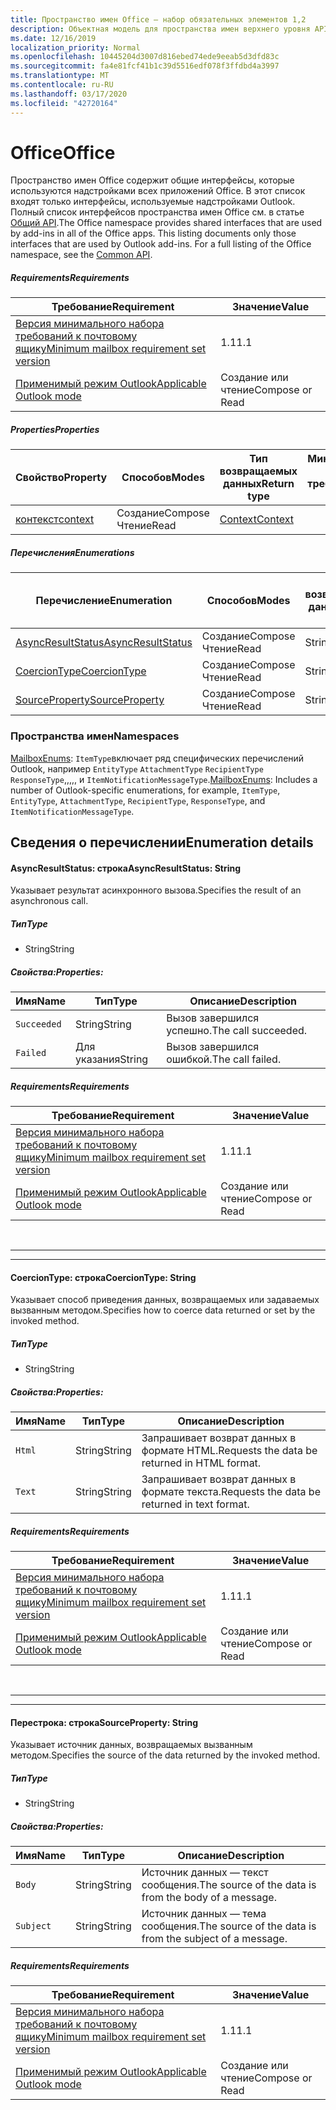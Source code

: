 ```yaml
---
title: Пространство имен Office — набор обязательных элементов 1,2
description: Объектная модель для пространства имен верхнего уровня API надстроек Outlook (версия API почтовых ящиков 1,2).
ms.date: 12/16/2019
localization_priority: Normal
ms.openlocfilehash: 10445204d3007d816ebed74ede9eeab5d3dfd83c
ms.sourcegitcommit: fa4e81fcf41b1c39d5516edf078f3ffdbd4a3997
ms.translationtype: MT
ms.contentlocale: ru-RU
ms.lasthandoff: 03/17/2020
ms.locfileid: "42720164"
---
```

# <a name="office"></a><span data-ttu-id="cc212-103">Office</span><span class="sxs-lookup"><span data-stu-id="cc212-103">Office</span></span>

<span data-ttu-id="cc212-p101">Пространство имен Office содержит общие интерфейсы, которые используются надстройками всех приложений Office. В этот список входят только интерфейсы, используемые надстройками Outlook. Полный список интерфейсов пространства имен Office см. в статье [Общий API](/javascript/api/office).</span><span class="sxs-lookup"><span data-stu-id="cc212-p101">The Office namespace provides shared interfaces that are used by add-ins in all of the Office apps. This listing documents only those interfaces that are used by Outlook add-ins. For a full listing of the Office namespace, see the [Common API](/javascript/api/office).</span></span>

##### <a name="requirements"></a><span data-ttu-id="cc212-106">Requirements</span><span class="sxs-lookup"><span data-stu-id="cc212-106">Requirements</span></span>

|<span data-ttu-id="cc212-107">Требование</span><span class="sxs-lookup"><span data-stu-id="cc212-107">Requirement</span></span>| <span data-ttu-id="cc212-108">Значение</span><span class="sxs-lookup"><span data-stu-id="cc212-108">Value</span></span>|
|---|---|
|[<span data-ttu-id="cc212-109">Версия минимального набора требований к почтовому ящику</span><span class="sxs-lookup"><span data-stu-id="cc212-109">Minimum mailbox requirement set version</span></span>](../../requirement-sets/outlook-api-requirement-sets.md)| <span data-ttu-id="cc212-110">1.1</span><span class="sxs-lookup"><span data-stu-id="cc212-110">1.1</span></span>|
|[<span data-ttu-id="cc212-111">Применимый режим Outlook</span><span class="sxs-lookup"><span data-stu-id="cc212-111">Applicable Outlook mode</span></span>](../../../outlook/outlook-add-ins-overview.md#extension-points)| <span data-ttu-id="cc212-112">Создание или чтение</span><span class="sxs-lookup"><span data-stu-id="cc212-112">Compose or Read</span></span>|

##### <a name="properties"></a><span data-ttu-id="cc212-113">Properties</span><span class="sxs-lookup"><span data-stu-id="cc212-113">Properties</span></span>

| <span data-ttu-id="cc212-114">Свойство</span><span class="sxs-lookup"><span data-stu-id="cc212-114">Property</span></span> | <span data-ttu-id="cc212-115">Способов</span><span class="sxs-lookup"><span data-stu-id="cc212-115">Modes</span></span> | <span data-ttu-id="cc212-116">Тип возвращаемых данных</span><span class="sxs-lookup"><span data-stu-id="cc212-116">Return type</span></span> | <span data-ttu-id="cc212-117">Минимальные</span><span class="sxs-lookup"><span data-stu-id="cc212-117">Minimum</span></span><br><span data-ttu-id="cc212-118">набор требований</span><span class="sxs-lookup"><span data-stu-id="cc212-118">requirement set</span></span> |
|---|---|---|:---:|
| [<span data-ttu-id="cc212-119">контекст</span><span class="sxs-lookup"><span data-stu-id="cc212-119">context</span></span>](office.context.md) | <span data-ttu-id="cc212-120">Создание</span><span class="sxs-lookup"><span data-stu-id="cc212-120">Compose</span></span><br><span data-ttu-id="cc212-121">Чтение</span><span class="sxs-lookup"><span data-stu-id="cc212-121">Read</span></span> | [<span data-ttu-id="cc212-122">Context</span><span class="sxs-lookup"><span data-stu-id="cc212-122">Context</span></span>](/javascript/api/office/office.context?view=outlook-js-1.2) | [<span data-ttu-id="cc212-123">1.1</span><span class="sxs-lookup"><span data-stu-id="cc212-123">1.1</span></span>](../requirement-set-1.1/outlook-requirement-set-1.1.md) |

##### <a name="enumerations"></a><span data-ttu-id="cc212-124">Перечисления</span><span class="sxs-lookup"><span data-stu-id="cc212-124">Enumerations</span></span>

| <span data-ttu-id="cc212-125">Перечисление</span><span class="sxs-lookup"><span data-stu-id="cc212-125">Enumeration</span></span> | <span data-ttu-id="cc212-126">Способов</span><span class="sxs-lookup"><span data-stu-id="cc212-126">Modes</span></span> | <span data-ttu-id="cc212-127">Тип возвращаемых данных</span><span class="sxs-lookup"><span data-stu-id="cc212-127">Return type</span></span> | <span data-ttu-id="cc212-128">Минимальные</span><span class="sxs-lookup"><span data-stu-id="cc212-128">Minimum</span></span><br><span data-ttu-id="cc212-129">набор требований</span><span class="sxs-lookup"><span data-stu-id="cc212-129">requirement set</span></span> |
|---|---|---|:---:|
| [<span data-ttu-id="cc212-130">AsyncResultStatus</span><span class="sxs-lookup"><span data-stu-id="cc212-130">AsyncResultStatus</span></span>](#asyncresultstatus-string) | <span data-ttu-id="cc212-131">Создание</span><span class="sxs-lookup"><span data-stu-id="cc212-131">Compose</span></span><br><span data-ttu-id="cc212-132">Чтение</span><span class="sxs-lookup"><span data-stu-id="cc212-132">Read</span></span> | <span data-ttu-id="cc212-133">String</span><span class="sxs-lookup"><span data-stu-id="cc212-133">String</span></span> | [<span data-ttu-id="cc212-134">1.1</span><span class="sxs-lookup"><span data-stu-id="cc212-134">1.1</span></span>](../requirement-set-1.1/outlook-requirement-set-1.1.md) |
| [<span data-ttu-id="cc212-135">CoercionType</span><span class="sxs-lookup"><span data-stu-id="cc212-135">CoercionType</span></span>](#coerciontype-string) | <span data-ttu-id="cc212-136">Создание</span><span class="sxs-lookup"><span data-stu-id="cc212-136">Compose</span></span><br><span data-ttu-id="cc212-137">Чтение</span><span class="sxs-lookup"><span data-stu-id="cc212-137">Read</span></span> | <span data-ttu-id="cc212-138">String</span><span class="sxs-lookup"><span data-stu-id="cc212-138">String</span></span> | [<span data-ttu-id="cc212-139">1.1</span><span class="sxs-lookup"><span data-stu-id="cc212-139">1.1</span></span>](../requirement-set-1.1/outlook-requirement-set-1.1.md) |
| [<span data-ttu-id="cc212-140">SourceProperty</span><span class="sxs-lookup"><span data-stu-id="cc212-140">SourceProperty</span></span>](#sourceproperty-string) | <span data-ttu-id="cc212-141">Создание</span><span class="sxs-lookup"><span data-stu-id="cc212-141">Compose</span></span><br><span data-ttu-id="cc212-142">Чтение</span><span class="sxs-lookup"><span data-stu-id="cc212-142">Read</span></span> | <span data-ttu-id="cc212-143">String</span><span class="sxs-lookup"><span data-stu-id="cc212-143">String</span></span> | [<span data-ttu-id="cc212-144">1.1</span><span class="sxs-lookup"><span data-stu-id="cc212-144">1.1</span></span>](../requirement-set-1.1/outlook-requirement-set-1.1.md) |

### <a name="namespaces"></a><span data-ttu-id="cc212-145">Пространства имен</span><span class="sxs-lookup"><span data-stu-id="cc212-145">Namespaces</span></span>

<span data-ttu-id="cc212-146">[MailboxEnums](/javascript/api/outlook/office.mailboxenums.attachmentcontentformat?view=outlook-js-1.2): `ItemType`включает ряд специфических перечислений Outlook, например `EntityType` `AttachmentType` `RecipientType` `ResponseType`,,,,, и `ItemNotificationMessageType`.</span><span class="sxs-lookup"><span data-stu-id="cc212-146">[MailboxEnums](/javascript/api/outlook/office.mailboxenums.attachmentcontentformat?view=outlook-js-1.2): Includes a number of Outlook-specific enumerations, for example, `ItemType`, `EntityType`, `AttachmentType`, `RecipientType`, `ResponseType`, and `ItemNotificationMessageType`.</span></span>

## <a name="enumeration-details"></a><span data-ttu-id="cc212-147">Сведения о перечислении</span><span class="sxs-lookup"><span data-stu-id="cc212-147">Enumeration details</span></span>

#### <a name="asyncresultstatus-string"></a><span data-ttu-id="cc212-148">AsyncResultStatus: строка</span><span class="sxs-lookup"><span data-stu-id="cc212-148">AsyncResultStatus: String</span></span>

<span data-ttu-id="cc212-149">Указывает результат асинхронного вызова.</span><span class="sxs-lookup"><span data-stu-id="cc212-149">Specifies the result of an asynchronous call.</span></span>

##### <a name="type"></a><span data-ttu-id="cc212-150">Тип</span><span class="sxs-lookup"><span data-stu-id="cc212-150">Type</span></span>

*   <span data-ttu-id="cc212-151">String</span><span class="sxs-lookup"><span data-stu-id="cc212-151">String</span></span>

##### <a name="properties"></a><span data-ttu-id="cc212-152">Свойства:</span><span class="sxs-lookup"><span data-stu-id="cc212-152">Properties:</span></span>

|<span data-ttu-id="cc212-153">Имя</span><span class="sxs-lookup"><span data-stu-id="cc212-153">Name</span></span>| <span data-ttu-id="cc212-154">Тип</span><span class="sxs-lookup"><span data-stu-id="cc212-154">Type</span></span>| <span data-ttu-id="cc212-155">Описание</span><span class="sxs-lookup"><span data-stu-id="cc212-155">Description</span></span>|
|---|---|---|
|`Succeeded`| <span data-ttu-id="cc212-156">String</span><span class="sxs-lookup"><span data-stu-id="cc212-156">String</span></span>|<span data-ttu-id="cc212-157">Вызов завершился успешно.</span><span class="sxs-lookup"><span data-stu-id="cc212-157">The call succeeded.</span></span>|
|`Failed`| <span data-ttu-id="cc212-158">Для указания</span><span class="sxs-lookup"><span data-stu-id="cc212-158">String</span></span>|<span data-ttu-id="cc212-159">Вызов завершился ошибкой.</span><span class="sxs-lookup"><span data-stu-id="cc212-159">The call failed.</span></span>|

##### <a name="requirements"></a><span data-ttu-id="cc212-160">Requirements</span><span class="sxs-lookup"><span data-stu-id="cc212-160">Requirements</span></span>

|<span data-ttu-id="cc212-161">Требование</span><span class="sxs-lookup"><span data-stu-id="cc212-161">Requirement</span></span>| <span data-ttu-id="cc212-162">Значение</span><span class="sxs-lookup"><span data-stu-id="cc212-162">Value</span></span>|
|---|---|
|[<span data-ttu-id="cc212-163">Версия минимального набора требований к почтовому ящику</span><span class="sxs-lookup"><span data-stu-id="cc212-163">Minimum mailbox requirement set version</span></span>](../../requirement-sets/outlook-api-requirement-sets.md)| <span data-ttu-id="cc212-164">1.1</span><span class="sxs-lookup"><span data-stu-id="cc212-164">1.1</span></span>|
|[<span data-ttu-id="cc212-165">Применимый режим Outlook</span><span class="sxs-lookup"><span data-stu-id="cc212-165">Applicable Outlook mode</span></span>](../../../outlook/outlook-add-ins-overview.md#extension-points)| <span data-ttu-id="cc212-166">Создание или чтение</span><span class="sxs-lookup"><span data-stu-id="cc212-166">Compose or Read</span></span>|

<br>

---
---

#### <a name="coerciontype-string"></a><span data-ttu-id="cc212-167">CoercionType: строка</span><span class="sxs-lookup"><span data-stu-id="cc212-167">CoercionType: String</span></span>

<span data-ttu-id="cc212-168">Указывает способ приведения данных, возвращаемых или задаваемых вызванным методом.</span><span class="sxs-lookup"><span data-stu-id="cc212-168">Specifies how to coerce data returned or set by the invoked method.</span></span>

##### <a name="type"></a><span data-ttu-id="cc212-169">Тип</span><span class="sxs-lookup"><span data-stu-id="cc212-169">Type</span></span>

*   <span data-ttu-id="cc212-170">String</span><span class="sxs-lookup"><span data-stu-id="cc212-170">String</span></span>

##### <a name="properties"></a><span data-ttu-id="cc212-171">Свойства:</span><span class="sxs-lookup"><span data-stu-id="cc212-171">Properties:</span></span>

|<span data-ttu-id="cc212-172">Имя</span><span class="sxs-lookup"><span data-stu-id="cc212-172">Name</span></span>| <span data-ttu-id="cc212-173">Тип</span><span class="sxs-lookup"><span data-stu-id="cc212-173">Type</span></span>| <span data-ttu-id="cc212-174">Описание</span><span class="sxs-lookup"><span data-stu-id="cc212-174">Description</span></span>|
|---|---|---|
|`Html`| <span data-ttu-id="cc212-175">String</span><span class="sxs-lookup"><span data-stu-id="cc212-175">String</span></span>|<span data-ttu-id="cc212-176">Запрашивает возврат данных в формате HTML.</span><span class="sxs-lookup"><span data-stu-id="cc212-176">Requests the data be returned in HTML format.</span></span>|
|`Text`| <span data-ttu-id="cc212-177">String</span><span class="sxs-lookup"><span data-stu-id="cc212-177">String</span></span>|<span data-ttu-id="cc212-178">Запрашивает возврат данных в формате текста.</span><span class="sxs-lookup"><span data-stu-id="cc212-178">Requests the data be returned in text format.</span></span>|

##### <a name="requirements"></a><span data-ttu-id="cc212-179">Requirements</span><span class="sxs-lookup"><span data-stu-id="cc212-179">Requirements</span></span>

|<span data-ttu-id="cc212-180">Требование</span><span class="sxs-lookup"><span data-stu-id="cc212-180">Requirement</span></span>| <span data-ttu-id="cc212-181">Значение</span><span class="sxs-lookup"><span data-stu-id="cc212-181">Value</span></span>|
|---|---|
|[<span data-ttu-id="cc212-182">Версия минимального набора требований к почтовому ящику</span><span class="sxs-lookup"><span data-stu-id="cc212-182">Minimum mailbox requirement set version</span></span>](../../requirement-sets/outlook-api-requirement-sets.md)| <span data-ttu-id="cc212-183">1.1</span><span class="sxs-lookup"><span data-stu-id="cc212-183">1.1</span></span>|
|[<span data-ttu-id="cc212-184">Применимый режим Outlook</span><span class="sxs-lookup"><span data-stu-id="cc212-184">Applicable Outlook mode</span></span>](../../../outlook/outlook-add-ins-overview.md#extension-points)| <span data-ttu-id="cc212-185">Создание или чтение</span><span class="sxs-lookup"><span data-stu-id="cc212-185">Compose or Read</span></span>|

<br>

---
---

#### <a name="sourceproperty-string"></a><span data-ttu-id="cc212-186">Перестрока: строка</span><span class="sxs-lookup"><span data-stu-id="cc212-186">SourceProperty: String</span></span>

<span data-ttu-id="cc212-187">Указывает источник данных, возвращаемых вызванным методом.</span><span class="sxs-lookup"><span data-stu-id="cc212-187">Specifies the source of the data returned by the invoked method.</span></span>

##### <a name="type"></a><span data-ttu-id="cc212-188">Тип</span><span class="sxs-lookup"><span data-stu-id="cc212-188">Type</span></span>

*   <span data-ttu-id="cc212-189">String</span><span class="sxs-lookup"><span data-stu-id="cc212-189">String</span></span>

##### <a name="properties"></a><span data-ttu-id="cc212-190">Свойства:</span><span class="sxs-lookup"><span data-stu-id="cc212-190">Properties:</span></span>

|<span data-ttu-id="cc212-191">Имя</span><span class="sxs-lookup"><span data-stu-id="cc212-191">Name</span></span>| <span data-ttu-id="cc212-192">Тип</span><span class="sxs-lookup"><span data-stu-id="cc212-192">Type</span></span>| <span data-ttu-id="cc212-193">Описание</span><span class="sxs-lookup"><span data-stu-id="cc212-193">Description</span></span>|
|---|---|---|
|`Body`| <span data-ttu-id="cc212-194">String</span><span class="sxs-lookup"><span data-stu-id="cc212-194">String</span></span>|<span data-ttu-id="cc212-195">Источник данных — текст сообщения.</span><span class="sxs-lookup"><span data-stu-id="cc212-195">The source of the data is from the body of a message.</span></span>|
|`Subject`| <span data-ttu-id="cc212-196">String</span><span class="sxs-lookup"><span data-stu-id="cc212-196">String</span></span>|<span data-ttu-id="cc212-197">Источник данных — тема сообщения.</span><span class="sxs-lookup"><span data-stu-id="cc212-197">The source of the data is from the subject of a message.</span></span>|

##### <a name="requirements"></a><span data-ttu-id="cc212-198">Requirements</span><span class="sxs-lookup"><span data-stu-id="cc212-198">Requirements</span></span>

|<span data-ttu-id="cc212-199">Требование</span><span class="sxs-lookup"><span data-stu-id="cc212-199">Requirement</span></span>| <span data-ttu-id="cc212-200">Значение</span><span class="sxs-lookup"><span data-stu-id="cc212-200">Value</span></span>|
|---|---|
|[<span data-ttu-id="cc212-201">Версия минимального набора требований к почтовому ящику</span><span class="sxs-lookup"><span data-stu-id="cc212-201">Minimum mailbox requirement set version</span></span>](../../requirement-sets/outlook-api-requirement-sets.md)| <span data-ttu-id="cc212-202">1.1</span><span class="sxs-lookup"><span data-stu-id="cc212-202">1.1</span></span>|
|[<span data-ttu-id="cc212-203">Применимый режим Outlook</span><span class="sxs-lookup"><span data-stu-id="cc212-203">Applicable Outlook mode</span></span>](../../../outlook/outlook-add-ins-overview.md#extension-points)| <span data-ttu-id="cc212-204">Создание или чтение</span><span class="sxs-lookup"><span data-stu-id="cc212-204">Compose or Read</span></span>|
